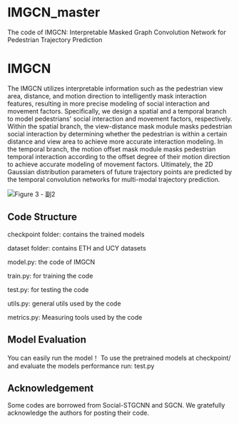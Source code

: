 # IMGCN_master
The code of IMGCN: Interpretable Masked Graph Convolution Network for Pedestrian Trajectory Prediction

# IMGCN
The IMGCN utilizes interpretable information such as the pedestrian view area, distance, and motion direction to intelligently mask interaction features, resulting in more precise modeling of social interaction and movement factors. Specifically, we design a spatial and a temporal branch to model pedestrians' social interaction and movement factors, respectively. Within the spatial branch, the view-distance mask module masks pedestrian social interaction by determining whether the pedestrian is within a certain distance and view area to achieve more accurate interaction modeling. In the temporal branch, the motion offset mask module masks pedestrian temporal interaction according to the offset degree of their motion direction to achieve accurate modeling of movement factors. Ultimately, the 2D Gaussian distribution parameters of future trajectory points are predicted by the temporal convolution networks for multi-modal trajectory prediction.

![Figure 3 - 副2](https://github.com/user-attachments/assets/a42753aa-362a-42d8-b59b-8ba4e7fe0aaf)

## Code Structure
checkpoint folder: contains the trained models

dataset folder: contains ETH and UCY datasets

model.py: the code of IMGCN

train.py: for training the code

test.py: for testing the code

utils.py: general utils used by the code

metrics.py: Measuring tools used by the code

## Model Evaluation
You can easily run the model！ To use the pretrained models at checkpoint/ and evaluate the models performance run:  test.py

## Acknowledgement
Some codes are borrowed from Social-STGCNN and SGCN. We gratefully acknowledge the authors for posting their code.
